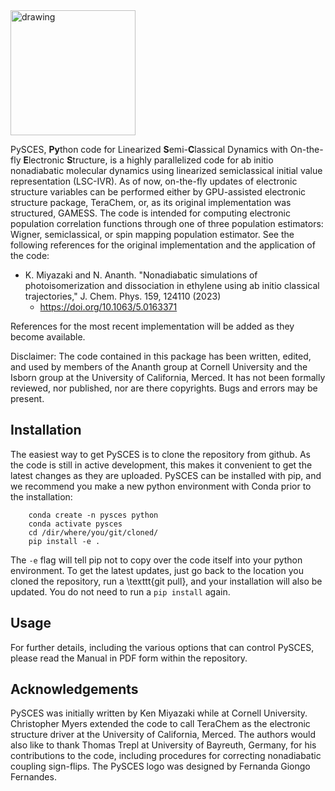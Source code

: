 

<img src="https://github.com/AnanthGroup/PySCES/assets/19658094/9fedb6f5-07a2-4237-8168-0bd2b15b6406" alt="drawing" width="200"/>



PySCES, **Py**thon code for Linearized **S**emi-**C**lassical Dynamics with On-the-fly **E**lectronic **S**tructure, is a highly parallelized code for ab initio nonadiabatic molecular dynamics using linearized semiclassical initial value representation (LSC-IVR). As of now, on-the-fly updates of electronic structure variables can be performed either by GPU-assisted electronic structure package, TeraChem, or, as its original implementation was structured, GAMESS. The code is intended for computing electronic population correlation functions through one of three population estimators: Wigner, semiclassical, or spin mapping population estimator. See the following references for the original implementation and the application of the code:

- K. Miyazaki and N. Ananth. "Nonadiabatic simulations of photoisomerization and dissociation in ethylene using ab initio classical trajectories," J. Chem. Phys. 159, 124110 (2023)
  - https://doi.org/10.1063/5.0163371

References for the most recent implementation will be added as they become available.

Disclaimer: The code contained in this package has been written, edited, and used by members of the Ananth group at Cornell University and the Isborn group at the University of California, Merced. It has not been formally reviewed, nor published, nor are there copyrights. Bugs and errors may be present.

## Installation

The easiest way to get PySCES is to clone the repository from github. As the code is still in active development, this makes it convenient to get the latest changes as they are uploaded. PySCES can be installed with pip, and we recommend you make a new python environment with Conda prior to the installation:
```
    conda create -n pysces python
    conda activate pysces
    cd /dir/where/you/git/cloned/
    pip install -e .
```
The `-e` flag will tell pip not to copy over the code itself into your python environment. To get the latest updates, just go back to the location you cloned the repository, run a \texttt{git pull}, and your installation will also be updated. You do not need to run a `pip install` again.

## Usage
For further details, including the various options that can control PySCES, please read the Manual in PDF form within the repository. 

## Acknowledgements
PySCES was initially written by Ken Miyazaki while at Cornell University. Christopher Myers extended the code to call TeraChem as the electronic structure driver at the University of California, Merced. The authors would also like to thank Thomas Trepl at University of Bayreuth, Germany, for his contributions to the code, including procedures for correcting nonadiabatic coupling sign-flips. The PySCES logo was designed by Fernanda Giongo Fernandes.
